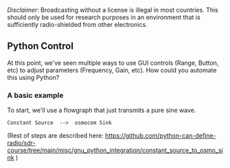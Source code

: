 _Disclaimer_: Broadcasting without a license is illegal in most countries. This should only be used for research purposes in an environment that is sufficiently radio-shielded from other electronics.

## Python Control

At this point, we've seen multiple ways to use GUI controls (Range, Button, etc) to adjust parameters (Frequency, Gain, etc). How could you automate this using Python?

### A basic example

To start, we'll use a flowgraph that just transmits a pure sine wave.

```
Constant Source  -->  osmocom Sink
```

(Rest of steps are described here: https://github.com/python-can-define-radio/sdr-course/tree/main/misc/gnu_python_integration/constant_source_to_osmo_sink )
